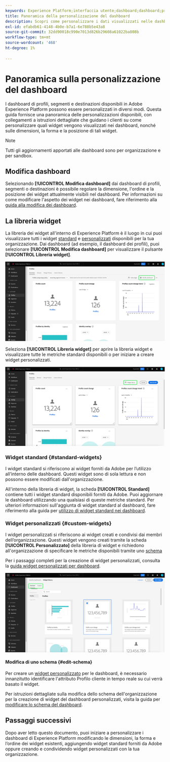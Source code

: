 ```yaml
---
keywords: Experience Platform;interfaccia utente;dashboard;dashboard;profili;segmenti;destinazioni
title: Panoramica della personalizzazione del dashboard
description: Scopri come personalizzare i dati visualizzati nelle dashboard di Adobe Experience Platform.
exl-id: efabdb61-4148-4b0e-b7a1-6e788b5e43a8
source-git-commit: 32dd90018c990e7013d826b29608a61022ba808b
workflow-type: tm+mt
source-wordcount: '468'
ht-degree: 1%

---
```


# Panoramica sulla personalizzazione del dashboard

I dashboard di profili, segmenti e destinazioni disponibili in Adobe Experience Platform possono essere personalizzati in diversi modi. Questa guida fornisce una panoramica delle personalizzazioni disponibili, con collegamenti a istruzioni dettagliate che guidano i clienti su come personalizzare quali widget vengono visualizzati nei dashboard, nonché sulle dimensioni, la forma e la posizione di tali widget.

>[!NOTE]
>
>Tutti gli aggiornamenti apportati alle dashboard sono per organizzazione e per sandbox.

## Modifica dashboard

Selezionando **[!UICONTROL Modifica dashboard]** dai dashboard di profili, segmenti o destinazioni è possibile regolare la dimensione, l&#39;ordine e la posizione dei widget attualmente visibili nel dashboard. Per informazioni su come modificare l&#39;aspetto dei widget nei dashboard, fare riferimento alla [guida alla modifica dei dashboard](modify.md).

## La libreria widget

La libreria dei widget all&#39;interno di Experience Platform è il luogo in cui puoi visualizzare tutti i widget [standard](#standard-widgets) e [personalizzati](#custom-widgets) disponibili per la tua organizzazione. Dai dashboard (ad esempio, il dashboard dei profili), puoi selezionare **[!UICONTROL Modifica dashboard]** per visualizzare il pulsante **[!UICONTROL Libreria widget]**.

![Dashboard dei profili con dashboard di modifica evidenziato.](../images/customization/modify-dashboard.png)

Seleziona **[!UICONTROL Libreria widget]** per aprire la libreria widget e visualizzare tutte le metriche standard disponibili o per iniziare a creare widget personalizzati.

![Dashboard dei profili con libreria Widget evidenziata.](../images/customization/widget-library-button.png)

### Widget standard {#standard-widgets}

I widget standard si riferiscono ai widget forniti da Adobe per l’utilizzo all’interno delle dashboard. Questi widget sono di sola lettura e non possono essere modificati dall&#39;organizzazione.

All&#39;interno della libreria di widget, la scheda **[!UICONTROL Standard]** contiene tutti i widget standard disponibili forniti da Adobe. Puoi aggiornare le dashboard utilizzando una qualsiasi di queste metriche standard. Per ulteriori informazioni sull&#39;aggiunta di widget standard al dashboard, fare riferimento alla guida per [utilizzo di widget standard nei dashboard](standard-widgets.md).

### Widget personalizzati {#custom-widgets}

I widget personalizzati si riferiscono ai widget creati e condivisi dai membri dell’organizzazione. Questi widget vengono creati tramite la scheda **[!UICONTROL Personalizzato]** della libreria di widget e richiedono all&#39;organizzazione di specificare le metriche disponibili tramite uno [schema](#edit-schema)

Per i passaggi completi per la creazione di widget personalizzati, consulta la [guida widget personalizzati per dashboard](custom-widgets.md).

![Area di lavoro della libreria widget con Standard e Personalizzato evidenziati.](../images/customization/widget-library.png)

#### Modifica di uno schema {#edit-schema}

Per creare un [widget personalizzato](#custom-widgets) per le dashboard, è necessario innanzitutto identificare l&#39;attributo Profilo cliente in tempo reale su cui verrà basato il widget.

Per istruzioni dettagliate sulla modifica dello schema dell&#39;organizzazione per la creazione di widget del dashboard personalizzati, visita la guida per [modificare lo schema del dashboard](edit-schema.md).

## Passaggi successivi

Dopo aver letto questo documento, puoi iniziare a personalizzare i dashboard di Experience Platform modificando le dimensioni, la forma e l’ordine dei widget esistenti, aggiungendo widget standard forniti da Adobe oppure creando e condividendo widget personalizzati con la tua organizzazione.
